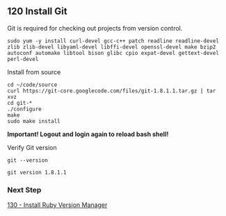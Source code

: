 ## 120 Install Git

Git is required for checking out projects from version control.

```
sudo yum -y install curl-devel gcc-c++ patch readline readline-devel zlib zlib-devel libyaml-devel libffi-devel openssl-devel make bzip2 autoconf automake libtool bison glibc cpio expat-devel gettext-devel perl-devel
```

Install from source

```
cd ~/code/source
curl https://git-core.googlecode.com/files/git-1.8.1.1.tar.gz | tar xvz
cd git-*
./configure
make
sudo make install
```

**Important! Logout and login again to reload bash shell!**

Verify Git version

```
git --version

git version 1.8.1.1
```

### Next Step

[130 - Install Ruby Version Manager](https://github.com/sleepepi/sleepepi/tree/master/virtual-machines/130-install-rvm.md)
